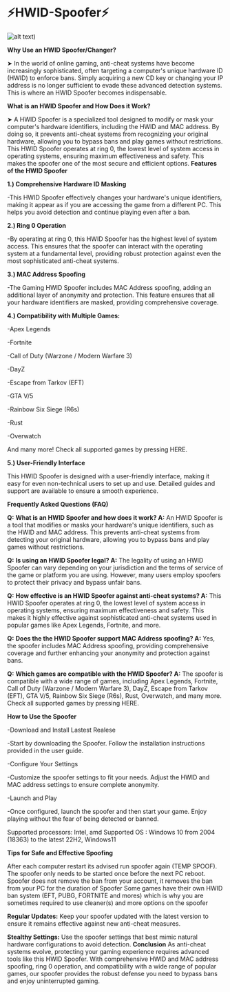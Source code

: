 # ⚡HWID-Spoofer⚡

![alt text](https://i.ibb.co/ZWrwzZH/spoofer-png-c7ea294b4b05447925f0e05c790a07c0.webp))


**Why Use an HWID Spoofer/Changer?**

➤ In the world of online gaming, anti-cheat systems have become increasingly sophisticated, often targeting a computer's unique hardware ID (HWID) to enforce bans. Simply acquiring a new CD key or changing your IP address is no longer sufficient to evade these advanced detection systems. This is where an HWID Spoofer becomes indispensable.

**What is an HWID Spoofer and How Does it Work?**

➤ A HWID Spoofer is a specialized tool designed to modify or mask your computer's hardware identifiers, including the HWID and MAC address. By doing so, it prevents anti-cheat systems from recognizing your original hardware, allowing you to bypass bans and play games without restrictions. This HWID Spoofer operates at ring 0, the lowest level of system access in operating systems, ensuring maximum effectiveness and safety. This makes the spoofer one of the most secure and efficient options.
**Features of the HWID Spoofer**

**1.) Comprehensive Hardware ID Masking**

-This HWID Spoofer effectively changes your hardware's unique identifiers, making it appear as if you are accessing the game from a different PC. This helps you avoid detection and continue playing even after a ban.

**2.) Ring 0 Operation**

-By operating at ring 0, this HWID Spoofer has the highest level of system access. This ensures that the spoofer can interact with the operating system at a fundamental level, providing robust protection against even the most sophisticated anti-cheat systems.

**3.) MAC Address Spoofing**

-The Gaming HWID Spoofer includes MAC Address spoofing, adding an additional layer of anonymity and protection. This feature ensures that all your hardware identifiers are masked, providing comprehensive coverage.

**4.) Compatibility with Multiple Games:**


-Apex Legends

-Fortnite

-Call of Duty (Warzone / Modern Warfare 3)

-DayZ

-Escape from Tarkov (EFT)

-GTA V/5

-Rainbow Six Siege (R6s)

-Rust

-Overwatch

And many more! Check all supported games by pressing HERE.

**5.) User-Friendly Interface**

This HWID Spoofer is designed with a user-friendly interface, making it easy for even non-technical users to set up and use. Detailed guides and support are available to ensure a smooth experience.


**Frequently Asked Questions (FAQ)**

**Q:** **What is an HWID Spoofer and how does it work? A:** An HWID Spoofer is a tool that modifies or masks your hardware's unique identifiers, such as the HWID and MAC address. This prevents anti-cheat systems from detecting your original hardware, allowing you to bypass bans and play games without restrictions.

**Q:** **Is using an HWID Spoofer legal? A:** The legality of using an HWID Spoofer can vary depending on your jurisdiction and the terms of service of the game or platform you are using. However, many users employ spoofers to protect their privacy and bypass unfair bans.

**Q:** **How effective is an HWID Spoofer against anti-cheat systems? A:** This HWID Spoofer operates at ring 0, the lowest level of system access in operating systems, ensuring maximum effectiveness and safety. This makes it highly effective against sophisticated anti-cheat systems used in popular games like Apex Legends, Fortnite, and more.

**Q:** **Does the the HWID Spoofer support MAC Address spoofing? A:** Yes, the spoofer includes MAC Address spoofing, providing comprehensive coverage and further enhancing your anonymity and protection against bans.

**Q:** **Which games are compatible with the HWID Spoofer? A:** The spoofer is compatible with a wide range of games, including Apex Legends, Fortnite, Call of Duty (Warzone / Modern Warfare 3), DayZ, Escape from Tarkov (EFT), GTA V/5, Rainbow Six Siege (R6s), Rust, Overwatch, and many more. Check all supported games by pressing HERE.


**How to Use the Spoofer**

-Download and Install Lastest Realese

-Start by downloading the Spoofer. Follow the installation instructions provided in the user guide.

-Configure Your Settings

-Customize the spoofer settings to fit your needs. Adjust the HWID and MAC address settings to ensure complete anonymity.

-Launch and Play

-Once configured, launch the spoofer and then start your game. Enjoy playing without the fear of being detected or banned.

Supported processors: Intel, amd Supported OS : Windows 10 from 2004 (18363) to the latest 22H2, Windows11


**Tips for Safe and Effective Spoofing**

After each computer restart its advised run spoofer again (TEMP SPOOF).
The spoofer only needs to be started once before the next PC reboot.
Spoofer does not remove the ban from your account, it removes the ban from your PC for the duration of Spoofer
Some games have their own HWID ban system (EFT, PUBG, FORTNITE and mores) which is why you are sometimes required to use cleaner(s) and more options on the spoofer

**Regular Updates:** Keep your spoofer updated with the latest version to ensure it remains effective against new anti-cheat measures.

**Stealthy Settings:** Use the spoofer settings that best mimic natural hardware configurations to avoid detection.
**Conclusion**
As anti-cheat systems evolve, protecting your gaming experience requires advanced tools like this HWID Spoofer. With comprehensive HWID and MAC address spoofing, ring 0 operation, and compatibility with a wide range of popular games, our spoofer provides the robust defense you need to bypass bans and enjoy uninterrupted gaming.
